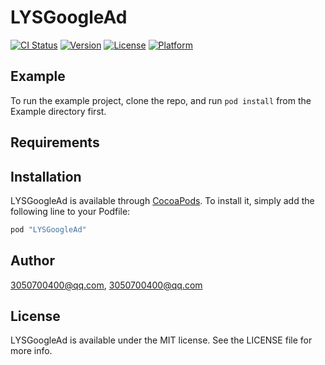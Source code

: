 # LYSGoogleAd

[![CI Status](http://img.shields.io/travis/3050700400@qq.com/LYSGoogleAd.svg?style=flat)](https://travis-ci.org/3050700400@qq.com/LYSGoogleAd)
[![Version](https://img.shields.io/cocoapods/v/LYSGoogleAd.svg?style=flat)](http://cocoapods.org/pods/LYSGoogleAd)
[![License](https://img.shields.io/cocoapods/l/LYSGoogleAd.svg?style=flat)](http://cocoapods.org/pods/LYSGoogleAd)
[![Platform](https://img.shields.io/cocoapods/p/LYSGoogleAd.svg?style=flat)](http://cocoapods.org/pods/LYSGoogleAd)

## Example

To run the example project, clone the repo, and run `pod install` from the Example directory first.

## Requirements

## Installation

LYSGoogleAd is available through [CocoaPods](http://cocoapods.org). To install
it, simply add the following line to your Podfile:

```ruby
pod "LYSGoogleAd"
```

## Author

3050700400@qq.com, 3050700400@qq.com

## License

LYSGoogleAd is available under the MIT license. See the LICENSE file for more info.
